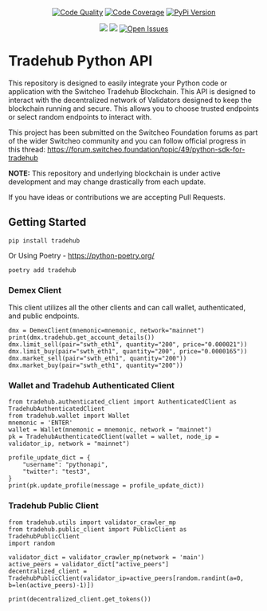 <p align="center">
    <a href="https://scrutinizer-ci.com/g/Mai-Te-Pora/tradehub-python/">
        <img src="https://img.shields.io/scrutinizer/quality/g/mai-te-pora/tradehub-python/main" alt="Code Quality"></a>
    <a href="https://app.codecov.io/gh/Mai-Te-Pora/tradehub-python/">
        <img src="https://img.shields.io/codecov/c/github/mai-te-pora/tradehub-python" alt="Code Coverage"></a>
    <a href="https://pypi.org/project/tradehub/">
        <img src="https://img.shields.io/pypi/v/tradehub" alt="PyPi Version"/></a>
</p>
<p align="center">
    <a href="https://github.com/Mai-Te-Pora/tradehub-python/graphs/contributors" alt="Contributors">
        <img src="https://img.shields.io/github/contributors/Mai-Te-Pora/tradehub-python" /></a>
    <a href="https://github.com/Mai-Te-Pora/tradehub-python/pulse" alt="Commit Activity">
        <img src="https://img.shields.io/github/commit-activity/m/mai-te-pora/tradehub-python" /></a>
    <a href="https://github.com/Mai-Te-Pora/tradehub-python/issues">
        <img src="https://img.shields.io/github/issues/mai-te-pora/tradehub-python" alt="Open Issues"></a>
</p>

# Tradehub Python API

This repository is designed to easily integrate your Python code or application with the Switcheo Tradehub Blockchain. This API is designed to interact with the decentralized network of Validators designed to keep the blockchain running and secure. This allows you to choose trusted endpoints or select random endpoints to interact with.

This project has been submitted on the Switcheo Foundation forums as part of the wider Switcheo community and you can follow official progress in this thread: https://forum.switcheo.foundation/topic/49/python-sdk-for-tradehub

**NOTE:** This repository and underlying blockchain is under active development and may change drastically from each update.

If you have ideas or contributions we are accepting Pull Requests.

## Getting Started

```
pip install tradehub
```

Or Using Poetry - https://python-poetry.org/

```
poetry add tradehub
```

### Demex Client

This client utilizes all the other clients and can call wallet, authenticated, and public endpoints.

```
dmx = DemexClient(mnemonic=mnemonic, network="mainnet")
print(dmx.tradehub.get_account_details())
dmx.limit_sell(pair="swth_eth1", quantity="200", price="0.000021"))
dmx.limit_buy(pair="swth_eth1", quantity="200", price="0.0000165"))
dmx.market_sell(pair="swth_eth1", quantity="200"))
dmx.market_buy(pair="swth_eth1", quantity="200"))
```

### Wallet and Tradehub Authenticated Client

```
from tradehub.authenticated_client import AuthenticatedClient as TradehubAuthenticatedClient
from tradehub.wallet import Wallet
mnemonic = 'ENTER'
wallet = Wallet(mnemonic = mnemonic, network = "mainnet")
pk = TradehubAuthenticatedClient(wallet = wallet, node_ip = validator_ip, network = "mainnet")

profile_update_dict = {
    "username": "pythonapi",
    "twitter": "test3",
}
print(pk.update_profile(message = profile_update_dict))
```

### Tradehub Public Client

```
from tradehub.utils import validator_crawler_mp
from tradehub.public_client import PublicClient as TradehubPublicClient
import random

validator_dict = validator_crawler_mp(network = 'main')
active_peers = validator_dict["active_peers"]
decentralized_client = TradehubPublicClient(validator_ip=active_peers[random.randint(a=0, b=len(active_peers)-1)])

print(decentralized_client.get_tokens())
```
